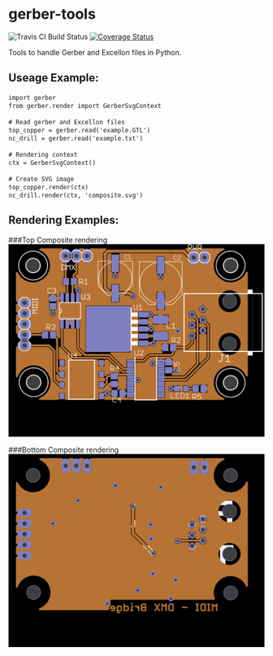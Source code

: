 gerber-tools
============
![Travis CI Build Status](https://travis-ci.org/curtacircuitos/pcb-tools.svg?branch=master) 
[![Coverage Status](https://coveralls.io/repos/curtacircuitos/pcb-tools/badge.png?branch=master)](https://coveralls.io/r/curtacircuitos/pcb-tools?branch=master)

Tools to handle Gerber and Excellon files in Python.

Useage Example:
---------------
    import gerber
    from gerber.render import GerberSvgContext

    # Read gerber and Excellon files
    top_copper = gerber.read('example.GTL')
    nc_drill = gerber.read('example.txt')

    # Rendering context
    ctx = GerberSvgContext()

    # Create SVG image
    top_copper.render(ctx)
    nc_drill.render(ctx, 'composite.svg')


Rendering Examples:
-------------------
###Top Composite rendering
![Composite Top Image](examples/composite_top.png)

###Bottom Composite rendering
![Composite Bottom Image](examples/composite_bottom.png)
